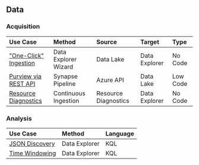 ## Data

### Acquisition

  Use Case | Method | Source | Target | Type
  :----- | :----- | :----- | :----- | :-----
  ["One-Click" Ingestion](Data_OneClickIngestion.md) | Data Explorer Wizard | Data Lake | Data Explorer | No Code<br>
  [Purview via REST API](Data_fromPurviewAPI.md) | Synapse Pipeline | Azure API | Data Lake | Low Code
  [Resource Diagnostics](Data_Acquisition_fromResourceDiagnostics.md) | Continuous Ingestion | Resource Diagnostics | Data Explorer | No Code

### Analysis

  Use Case | Method | Language
  :----- | :----- | :-----
  [JSON Discovery](Data_Analysis_JSONDiscovery.md) | Data Explorer | KQL
  [Time Windowing](Data_TimeWindowing.md) | Data Explorer | KQL
